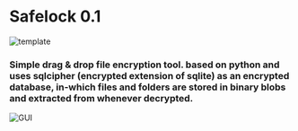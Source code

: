 # Safelock 0.1

![template](https://raw.githubusercontent.com/mrf345/safelock/master/images/template.png)

### Simple drag & drop file encryption tool. based on python and uses sqlcipher (encrypted extension of sqlite) as an encrypted database, in-which files and folders are stored in binary blobs and extracted from whenever decrypted.

![GUI](https://raw.githubusercontent.com/mrf345/safelock/master/images/gui.gif)
